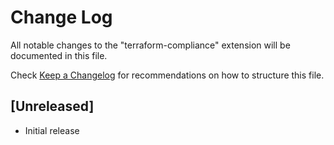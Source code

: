 # Change Log

All notable changes to the "terraform-compliance" extension will be documented in this file.

Check [Keep a Changelog](http://keepachangelog.com/) for recommendations on how to structure this file.

## [Unreleased]

- Initial release